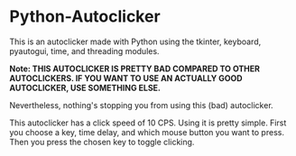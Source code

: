 # Python-Autoclicker
This is an autoclicker made with Python using the tkinter, keyboard, pyautogui, time, and threading modules.

**Note: THIS AUTOCLICKER IS PRETTY BAD COMPARED TO OTHER AUTOCLICKERS. IF YOU WANT TO USE AN ACTUALLY GOOD AUTOCLICKER, USE SOMETHING ELSE.**

Nevertheless, nothing's stopping you from using this (bad) autoclicker.

This autoclicker has a click speed of 10 CPS. Using it is pretty simple. First you choose a key, time delay, and which mouse button you want to press. Then you press the chosen key to toggle clicking.
